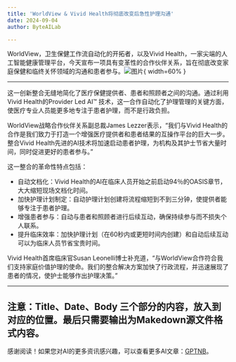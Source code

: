 ```yaml
---
title: 'WorldView & Vivid Health将彻底改变后急性护理沟通'
date: 2024-09-04
author: ByteAILab

---
```


WorldView，卫生保健工作流自动化的开拓者，以及Vivid Health，一家尖端的人工智能健康管理平台，今天宣布一项具有变革性的合作伙伴关系，旨在彻底改变家庭保健和临终关怀领域的沟通和患者参与。![图片](https://ai-techpark.com/wp-content/uploads/2024/09/WorldView-960x540.jpg){ width=60% }

---


这一创新整合无缝地简化了医疗保健提供者、患者和照顾者之间的沟通。通过利用Vivid Health的Provider Led AI™ 技术，这一合作自动化了护理管理的关键方面，使医疗专业人员能更多地专注于患者护理，而不是行政负担。

WorldView战略合作伙伴关系副总裁James Lezzer表示，“我们与Vivid Health的合作是我们致力于打造一个增强医疗提供者和患者结果的互操作平台的巨大一步。整合Vivid Health先进的AI技术将加速启动患者护理，为机构及其护士节省大量时间，同时促进更好的患者参与。”

这一整合的革命性特点包括：
- 自动文档化：Vivid Health的AI在临床人员开始之前启动94％的OASIS章节，大大缩短现场文档化时间。
- 加快护理计划制定：自动护理计划创建将流程缩短到不到三分钟，使提供者能够专注于患者护理。
- 增强患者参与：自动与患者和照顾者进行后续互动，确保持续参与而不损失个人联系。
- 提升临床效率：加快护理计划（在60秒内或更短时间内创建）和自动后续互动可以为临床人员节省宝贵时间。

Vivid Health首席临床官Susan Leonelli博士补充道，“与WorldView合作符合我们支持家庭价值护理的使命。我们的整合解决方案加快了行政流程，并迅速展现了患者的情况，使护士能够作出护理决策。”

---

注意：Title、Date、Body 三个部分的内容，放入到对应的位置。最后只需要输出为Makedown源文件格式内容。
---
感谢阅读！如果您对AI的更多资讯感兴趣，可以查看更多AI文章：[GPTNB](https://gptnb.com)。